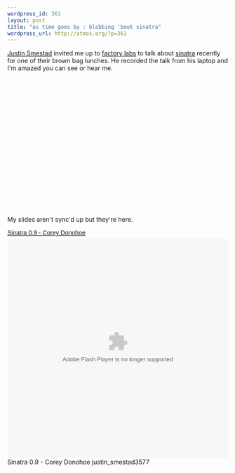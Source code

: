 ```yaml
--- 
wordpress_id: 361
layout: post
title: "as time goes by : blabbing 'bout sinatra"
wordpress_url: http://atmos.org/?p=361
---
```

<a href="http://twitter.com/jsmestad">Justin Smestad</a> invited me up to <a href="http://www.factorylabs.com/">factory labs</a> to talk about <a href="http://sinatrarb.com">sinatra</a> recently for one of their brown bag lunches.  He recorded the talk from his laptop and I'm amazed you can see or hear me.

<object width="400" height="300"><param name="allowfullscreen" value="true" /><param name="allowscriptaccess" value="always" /><param name="movie" value="http://vimeo.com/moogaloop.swf?clip_id=4650697&amp;server=vimeo.com&amp;show_title=1&amp;show_byline=1&amp;show_portrait=0&amp;color=&amp;fullscreen=1" /><embed src="http://vimeo.com/moogaloop.swf?clip_id=4650697&amp;server=vimeo.com&amp;show_title=1&amp;show_byline=1&amp;show_portrait=0&amp;color=&amp;fullscreen=1" type="application/x-shockwave-flash" allowfullscreen="true" allowscriptaccess="always" width="400" height="300"></embed></object>

My slides aren't sync'd up but they're here.

<a title="View Sinatra 0.9 - Corey Donohoe on Scribd" href="http://www.scribd.com/doc/15440443/Sinatra-09-Corey-Donohoe" style="margin: 12px auto 6px auto; font-family: Helvetica,Arial,Sans-serif; font-style: normal; font-variant: normal; font-weight: normal; font-size: 14px; line-height: normal; font-size-adjust: none; font-stretch: normal; -x-system-font: none; display: block; text-decoration: underline;">Sinatra 0.9 - Corey Donohoe</a> <object codebase="http://download.macromedia.com/pub/shockwave/cabs/flash/swflash.cab#version=9,0,0,0" id="doc_360422910313890" name="doc_360422910313890" classid="clsid:d27cdb6e-ae6d-11cf-96b8-444553540000" align="middle"	height="500" width="100%" rel="media:document" resource="http://d.scribd.com/ScribdViewer.swf?document_id=15440443&access_key=key-1rytundm4w1pdeg41fow&page=1&version=1&viewMode=" xmlns:media="http://search.yahoo.com/searchmonkey/media/" xmlns:dc="http://purl.org/dc/terms/" >		<param name="movie"	value="http://d.scribd.com/ScribdViewer.swf?document_id=15440443&access_key=key-1rytundm4w1pdeg41fow&page=1&version=1&viewMode="> 		<param name="quality" value="high"> 		<param name="play" value="true">		<param name="loop" value="true"> 		<param name="scale" value="showall">		<param name="wmode" value="opaque"> 		<param name="devicefont" value="false">		<param name="bgcolor" value="#ffffff"> 		<param name="menu" value="true">		<param name="allowFullScreen" value="true"> 		<param name="allowScriptAccess" value="always"> 		<param name="salign" value="">    				<embed src="http://d.scribd.com/ScribdViewer.swf?document_id=15440443&access_key=key-1rytundm4w1pdeg41fow&page=1&version=1&viewMode=" quality="high" pluginspage="http://www.macromedia.com/go/getflashplayer" play="true" loop="true" scale="showall" wmode="opaque" devicefont="false" bgcolor="#ffffff" name="doc_360422910313890_object" menu="true" allowfullscreen="true" allowscriptaccess="always" salign="" type="application/x-shockwave-flash" align="middle"  height="500" width="100%"></embed>					 							<span rel="media:thumbnail" href="http://i.scribd.com/public/images/uploaded/30432736/pitMLwQMEs_thumbnail.jpeg"> 						<span property="media:title">Sinatra 0.9 - Corey Donohoe</span>			<span property="dc:creator">justin_smestad3577</span> 						<span property="dc:type" content="Text"> 			</object>	<div style="margin: 6px auto 3px auto; font-family: Helvetica,Arial,Sans-serif; font-style: normal; font-variant: normal; font-weight: normal; font-size: 12px; line-height: normal; font-size-adjust: none; font-stretch: normal; -x-system-font: none; display: block;"></div>	
